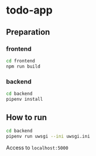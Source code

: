 # todo-app

## Preparation

### frontend

```bash
cd frontend
npm run build
```

### backend

```bash
cd backend
pipenv install
```

## How to run

```bash
cd backend
pipenv run uwsgi --ini uwsgi.ini
```

Access to `localhost:5000`
